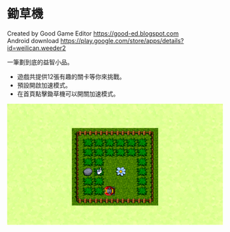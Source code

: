 # 鋤草機

Created by Good Game Editor https://good-ed.blogspot.com <br/>
Android download https://play.google.com/store/apps/details?id=weilican.weeder2

一筆劃到底的益智小品。

* 遊戲共提供12張有趣的關卡等你來挑戰。
* 預設開啟加速模式。
* 在首頁點擊鋤草機可以開關加速模式。

![image](wg2.png)
